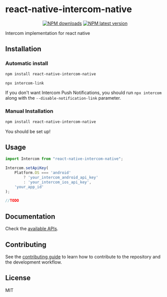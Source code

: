 # react-native-intercom-native

<p align="center">
  <a href="https://www.npmjs.com/package/react-native-intercom-native"><img src="https://img.shields.io/npm/dw/react-native-intercom-native.svg?style=flat-square" alt="NPM downloads"></a>
  <a href="https://www.npmjs.com/package/react-native-intercom-native"><img src="https://img.shields.io/npm/v/react-native-intercom-native/latest.svg?style=flat-square" alt="NPM latest version"></a>
</p>

Intercom implementation for react native

## Installation


### Automatic install
```sh
npm install react-native-intercom-native
```

```sh
npx intercom-link
```

If you don't want Intercom Push Notifications, you should run `npx intercom` along with the `--disable-notification-link` parameter.



### Manual Installation

```sh
npm install react-native-intercom-native
```

You should be set up!

## Usage

```js
import Intercom from "react-native-intercom-native";

Intercom.setApiKey(
	Platform.OS === 'android'
		? 'your_intercom_android_api_key'
		: 'your_intercom_ios_api_key',
	'your_app_id'
);

//TODO
```

## Documentation

Check the [available APIs](docs/API.md).

## Contributing

See the [contributing guide](CONTRIBUTING.md) to learn how to contribute to the repository and the development workflow.

## License

MIT
